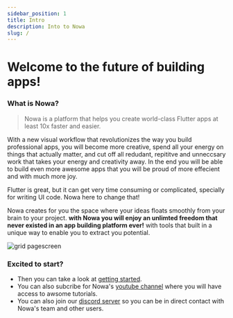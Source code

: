 ```yaml
---
sidebar_position: 1
title: Intro 
description: Into to Nowa
slug: /
---
```


# Welcome to the future of building apps!

### What is Nowa?

> Nowa is a platform that helps you create world-class Flutter apps at least 10x faster and easier.

With a new visual workflow that revolutionizes the way you build professional apps, you will become more creative, spend all your energy on things that actually matter, and cut off all redudant, repititve and unneccsary work that takes your energy and creativity away. In the end you will be able to build even more awesome apps that you will be proud of more effecient and with much more joy.  

Flutter is great, but it can get very time consuming or complicated, specially for writing UI code. Nowa here to change that! 

Nowa creates for you the space where your ideas floats smoothly from your brain to your project.  **with Nowa you will enjoy an unlimted freedom that never existed in an app building platform ever!** with tools that built in a unique way to enable you  to extract you potential.

![grid pagescreen](https://user-images.githubusercontent.com/85486126/172159851-7ef3d244-83aa-4591-ad77-fefd8662aef7.png)

### Excited to start?
* Then you can take a look at [getting started](getting_started.md). 
* You can also subcribe for Nowa's [youtube channel](https://www.youtube.com/channel/UCvP7LKeb2sW1yTUqHAFEKOw) where you will have access to awsome tutorials.
* You can also join our [discord server](https://discord.com/invite/ByKfn3H7gX) so you can be in direct contact with Nowa's team and other users.


